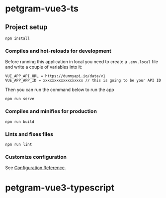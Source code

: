 # petgram-vue3-ts

## Project setup

```
npm install
```

### Compiles and hot-reloads for development

Before running this application in local you need to create a `.env.local` file and write a couple of variables into it:

```
VUE_APP_API_URL = https://dummyapi.io/data/v1
VUE_APP_APP_ID = xxxxxxxxxxxxxxxxxx // this is going to be your API ID
```

Then you can run the command below to run the app

```
npm run serve
```

### Compiles and minifies for production

```
npm run build
```

### Lints and fixes files

```
npm run lint
```

### Customize configuration

See [Configuration Reference](https://cli.vuejs.org/config/).
# petgram-vue3-typescript
